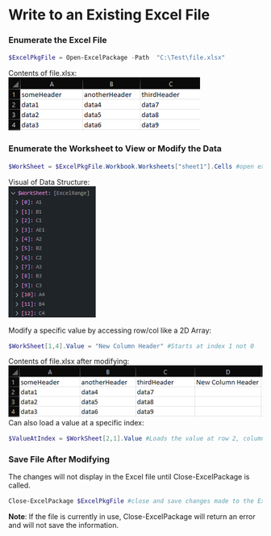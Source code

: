 # Write to an Existing Excel File
### Enumerate the Excel File
```powershell
$ExcelPkgFile = Open-ExcelPackage -Path  "C:\Test\file.xlsx"
```
Contents of file.xlsx:  
![ExcelFileContents](/images/FAQ_Images/ExcelFileContents.png)
### Enumerate the Worksheet to View or Modify the Data
```powershell
$WorkSheet = $ExcelPkgFile.Workbook.Worksheets["sheet1"].Cells #open excel worksheet cells from worksheet "sheet1"
```
Visual of Data Structure:  
![DataStructureExcelPkg](/images/FAQ_Images/DataStructureExcelPkg.png)

Modify a specific value by accessing row/col like a 2D Array:
```powershell
$WorkSheet[1,4].Value = "New Column Header" #Starts at index 1 not 0
```
Contents of file.xlsx after modifying:  
![ExcelFileContentsPostAdd](/images/FAQ_Images/ExcelFileContentsPostAdd.png)
Can also load a value at a specific index:
```powershell
$ValueAtIndex = $WorkSheet[2,1].Value #Loads the value at row 2, column A
```
### Save File After Modifying
The changes will not display in the Excel file until Close-ExcelPackage is called.  
```powershell
Close-ExcelPackage $ExcelPkgFile #close and save changes made to the Excel file.
```
**Note**: If the file is currently in use, Close-ExcelPackage will return an error and will not save the information.

